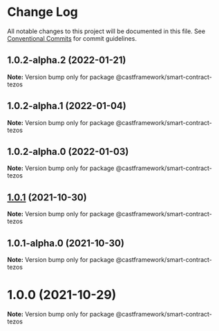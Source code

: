 # Change Log

All notable changes to this project will be documented in this file.
See [Conventional Commits](https://conventionalcommits.org) for commit guidelines.

## 1.0.2-alpha.2 (2022-01-21)

**Note:** Version bump only for package @castframework/smart-contract-tezos





## 1.0.2-alpha.1 (2022-01-04)

**Note:** Version bump only for package @castframework/smart-contract-tezos





## 1.0.2-alpha.0 (2022-01-03)

**Note:** Version bump only for package @castframework/smart-contract-tezos





## [1.0.1](https://github.com/castframework/cast/compare/v1.0.1-alpha.0...v1.0.1) (2021-10-30)

**Note:** Version bump only for package @castframework/smart-contract-tezos





## 1.0.1-alpha.0 (2021-10-30)

**Note:** Version bump only for package @castframework/smart-contract-tezos





# 1.0.0 (2021-10-29)

**Note:** Version bump only for package @castframework/smart-contract-tezos
